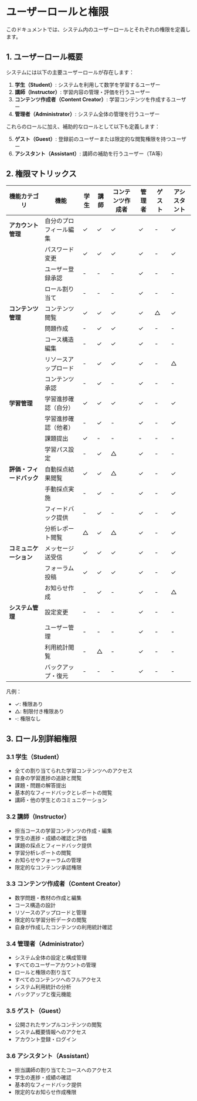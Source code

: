 # ユーザーロールと権限

このドキュメントでは、システム内のユーザーロールとそれぞれの権限を定義します。

## 1. ユーザーロール概要

システムには以下の主要ユーザーロールが存在します：

1. **学生（Student）**: システムを利用して数学を学習するユーザー
2. **講師（Instructor）**: 学習内容の管理・評価を行うユーザー
3. **コンテンツ作成者（Content Creator）**: 学習コンテンツを作成するユーザー
4. **管理者（Administrator）**: システム全体の管理を行うユーザー

これらのロールに加え、補助的なロールとして以下も定義します：

5. **ゲスト（Guest）**: 登録前のユーザーまたは限定的な閲覧権限を持つユーザー
6. **アシスタント（Assistant）**: 講師の補助を行うユーザー（TA等）

## 2. 権限マトリックス

| 機能カテゴリ | 機能 | 学生 | 講師 | コンテンツ作成者 | 管理者 | ゲスト | アシスタント |
|------------|------|------|-----|----------------|--------|-------|------------|
| **アカウント管理** | 自分のプロフィール編集 | ✓ | ✓ | ✓ | ✓ | - | ✓ |
|  | パスワード変更 | ✓ | ✓ | ✓ | ✓ | - | ✓ |
|  | ユーザー登録承認 | - | - | - | ✓ | - | - |
|  | ロール割り当て | - | - | - | ✓ | - | - |
| **コンテンツ管理** | コンテンツ閲覧 | ✓ | ✓ | ✓ | ✓ | △ | ✓ |
|  | 問題作成 | - | ✓ | ✓ | ✓ | - | - |
|  | コース構造編集 | - | ✓ | ✓ | ✓ | - | - |
|  | リソースアップロード | - | ✓ | ✓ | ✓ | - | △ |
|  | コンテンツ承認 | - | ✓ | - | ✓ | - | - |
| **学習管理** | 学習進捗確認（自分） | ✓ | ✓ | ✓ | ✓ | - | ✓ |
|  | 学習進捗確認（他者） | - | ✓ | - | ✓ | - | ✓ |
|  | 課題提出 | ✓ | - | - | - | - | - |
|  | 学習パス設定 | - | ✓ | △ | ✓ | - | - |
| **評価・フィードバック** | 自動採点結果閲覧 | ✓ | ✓ | △ | ✓ | - | ✓ |
|  | 手動採点実施 | - | ✓ | - | ✓ | - | ✓ |
|  | フィードバック提供 | - | ✓ | - | ✓ | - | ✓ |
|  | 分析レポート閲覧 | △ | ✓ | △ | ✓ | - | ✓ |
| **コミュニケーション** | メッセージ送受信 | ✓ | ✓ | ✓ | ✓ | - | ✓ |
|  | フォーラム投稿 | ✓ | ✓ | ✓ | ✓ | - | ✓ |
|  | お知らせ作成 | - | ✓ | - | ✓ | - | △ |
| **システム管理** | 設定変更 | - | - | - | ✓ | - | - |
|  | ユーザー管理 | - | - | - | ✓ | - | - |
|  | 利用統計閲覧 | - | △ | - | ✓ | - | - |
|  | バックアップ・復元 | - | - | - | ✓ | - | - |

凡例：
- ✓: 権限あり
- △: 制限付き権限あり
- -: 権限なし

## 3. ロール別詳細権限

### 3.1 学生（Student）

- 全ての割り当てられた学習コンテンツへのアクセス
- 自身の学習進捗の追跡と閲覧
- 課題・問題の解答提出
- 基本的なフィードバックとレポートの閲覧
- 講師・他の学生とのコミュニケーション

### 3.2 講師（Instructor）

- 担当コースの学習コンテンツの作成・編集
- 学生の進捗・成績の確認と評価
- 課題の採点とフィードバック提供
- 学習分析レポートの閲覧
- お知らせやフォーラムの管理
- 限定的なコンテンツ承認権限

### 3.3 コンテンツ作成者（Content Creator）

- 数学問題・教材の作成と編集
- コース構造の設計
- リソースのアップロードと管理
- 限定的な学習分析データの閲覧
- 自身が作成したコンテンツの利用統計確認

### 3.4 管理者（Administrator）

- システム全体の設定と構成管理
- すべてのユーザーアカウントの管理
- ロールと権限の割り当て
- すべてのコンテンツへのフルアクセス
- システム利用統計の分析
- バックアップと復元機能

### 3.5 ゲスト（Guest）

- 公開されたサンプルコンテンツの閲覧
- システム概要情報へのアクセス
- アカウント登録・ログイン

### 3.6 アシスタント（Assistant）

- 担当講師の割り当てたコースへのアクセス
- 学生の進捗・成績の確認
- 基本的なフィードバック提供
- 限定的なお知らせ作成権限
